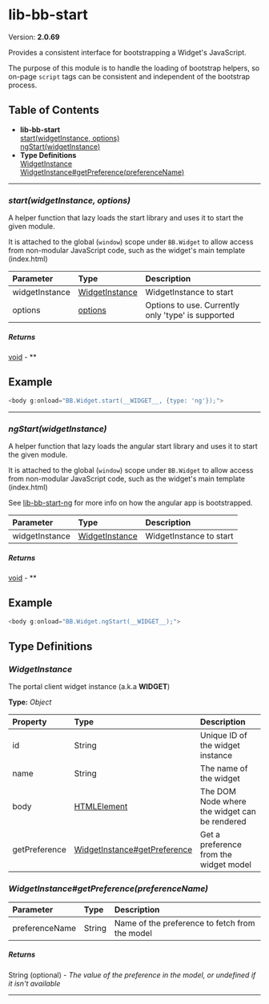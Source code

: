 # lib-bb-start


Version: **2.0.69**

Provides a consistent interface for bootstrapping a Widget's JavaScript.

The purpose of this module is to handle the loading of bootstrap helpers, so on-page `script`
tags can be consistent and independent of the bootstrap process.

## Table of Contents
- **lib-bb-start**<br/>    <a href="#lib-bb-startstart">start(widgetInstance, options)</a><br/>    <a href="#lib-bb-startngStart">ngStart(widgetInstance)</a><br/>
- **Type Definitions**<br/>    <a href="#WidgetInstance">WidgetInstance</a><br/>    <a href="#WidgetInstance_getPreference">WidgetInstance#getPreference(preferenceName)</a><br/>

---

### <a name="lib-bb-startstart"></a>*start(widgetInstance, options)*

A helper function that lazy loads the start library and
uses it to start the given module.

It is attached to the global (`window`) scope under `BB.Widget` to allow access from non-modular
JavaScript code, such as the widget's main template (index.html)


| Parameter | Type | Description |
| :-- | :-- | :-- |
| widgetInstance | [WidgetInstance](#WidgetInstance) | WidgetInstance to start |
| options | [options](#options) | Options to use. Currently only 'type' is supported |

##### Returns

[void](#void) - **

## Example

```javascript
<body g:onload="BB.Widget.start(__WIDGET__, {type: 'ng'});">
```

---

### <a name="lib-bb-startngStart"></a>*ngStart(widgetInstance)*

A helper function that lazy loads the angular start library and
uses it to start the given module.

It is attached to the global (`window`) scope under `BB.Widget` to allow access from non-modular
JavaScript code, such as the widget's main template (index.html)

See [lib-bb-start-ng](lib-bb-start-ng.html#lib-bb-start-ng) for more info on how the angular app is
bootstrapped.


| Parameter | Type | Description |
| :-- | :-- | :-- |
| widgetInstance | [WidgetInstance](#WidgetInstance) | WidgetInstance to start |

##### Returns

[void](#void) - **

## Example

```javascript
<body g:onload="BB.Widget.ngStart(__WIDGET__);">
```

## Type Definitions


### <a name="WidgetInstance"></a>*WidgetInstance*

The portal client widget instance (a.k.a __WIDGET__)

**Type:** *Object*


| Property | Type | Description |
| :-- | :-- | :-- |
| id | String | Unique ID of the widget instance |
| name | String | The name of the widget |
| body | [HTMLElement](#HTMLElement) | The DOM Node where the widget can be rendered |
| getPreference | [WidgetInstance#getPreference](#WidgetInstance_getPreference) | Get a preference from the widget model |


### <a name="WidgetInstance_getPreference"></a>*WidgetInstance#getPreference(preferenceName)*


| Parameter | Type | Description |
| :-- | :-- | :-- |
| preferenceName | String | Name of the preference to fetch from the model |

##### Returns

String (optional) - *The value of the preference in the model, or undefined if it isn't available*

---
